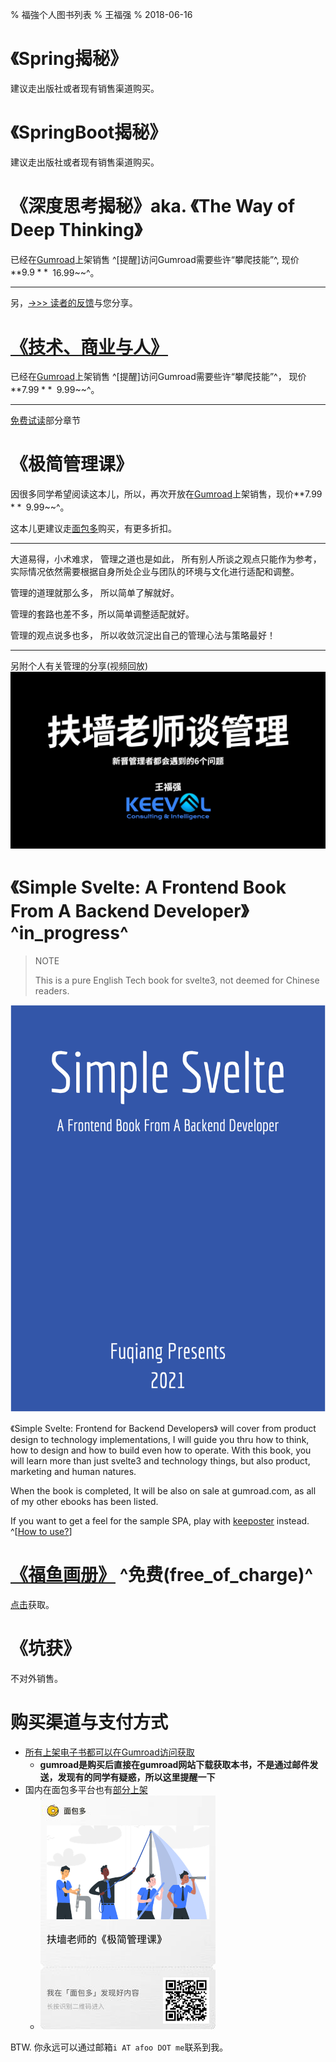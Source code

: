 %  福強个人图书列表
% 王福强
% 2018-06-16

# 《Spring揭秘》

建议走出版社或者现有销售渠道购买。

# 《SpringBoot揭秘》

建议走出版社或者现有销售渠道购买。

# 《深度思考揭秘》aka. 《The Way of Deep Thinking》 

已经在[Gumroad](https://gumroad.com/l/BRmvgb)上架销售 ^\[提醒\]访问Gumroad需要些许“攀爬技能”^, 现价**$9.9**^~~$16.99~~^。

---

另，[->>> 读者的反馈](book-readers-praise.html)与您分享。

# [《技术、商业与人》](https://afoo.me/afpay/?id=tbh)

已经在[Gumroad](https://gum.co/uLPkW)上架销售 ^\[提醒\]访问Gumroad需要些许“攀爬技能”^， 现价**$7.99**^~~$9.99~~^。 


---

[免费试读](books/技术_商业与人-免费试读.pdf)部分章节

# 《极简管理课》

因很多同学希望阅读这本儿，所以，再次开放在[Gumroad](https://gum.co/fANOaE)上架销售，现价**$7.99**^~~$9.99~~^。 

这本儿更建议走[面包多](https://mianbaoduo.com/o/bread/YZ2WlZdq)购买，有更多折扣。

---

大道易得，小术难求， 管理之道也是如此， 所有别人所谈之观点只能作为参考，实际情况依然需要根据自身所处企业与团队的环境与文化进行适配和调整。 

管理的道理就那么多， 所以简单了解就好。

管理的套路也差不多，所以简单调整适配就好。

管理的观点说多也多， 所以收敛沉淀出自己的管理心法与策略最好！

---
另附个人有关管理的分享(视频回放)
[![](images/mgt_talk_cover.jpg)](https://youtu.be/tIPwf7KKinc)



# 《Simple Svelte: A Frontend Book From A Backend Developer》 ^in_progress^

> NOTE
> 
> This is a pure English Tech book for svelte3, not deemed for Chinese readers. 

![](images/cover_simple_svelte.jpg)

《Simple Svelte: Frontend for Backend Developers》 will cover from product design to technology implementations, I will guide you thru how to think, how to design and how to build even how to operate. With this book, you will learn more than just svelte3 and technology things, but also product, marketing and human natures.

When the book is completed, It will be also on sale at gumroad.com, as all of my other ebooks has been listed.

If you want to get a feel for the sample SPA, play with [keeposter](https://poster.keevol.cn/) instead. ^[[How to use?](https://www.bilibili.com/video/BV1pg411F7jQ?share_source=copy_web)]



# [《福鱼画册》](https://wfq.gumroad.com/l/wKzbp) ^免费(free_of_charge)^

[点击](https://wfq.gumroad.com/l/wKzbp)获取。


# 《坑获》

不对外销售。


# 购买渠道与支付方式

- [所有上架电子书都可以在Gumroad访问获取](https://wfq.gumroad.com/l) 
    - **gumroad是购买后直接在gumroad网站下载获取本书，不是通过邮件发送，发现有的同学有疑惑，所以这里提醒一下**
- 国内在面包多平台也有[部分上架](https://mianbaoduo.com/o/fgg)
  - [![扶墙老师的《极简管理课》](images/mbd_share_mgt_book.png)](https://mianbaoduo.com/o/bread/YZ2WlZdq)

BTW. 你永远可以通过邮箱`i AT afoo DOT me`联系到我。







